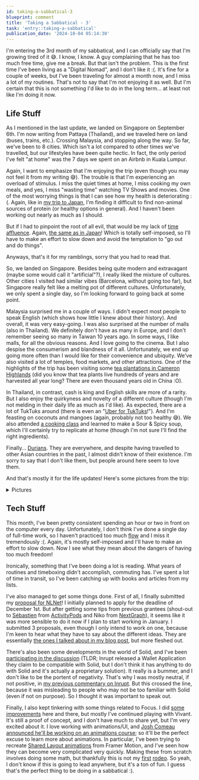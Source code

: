 ```yaml
---
id: taking-a-sabbatical-3
blueprint: comment
title: 'Taking a Sabbatical - 3'
task: 'entry::taking-a-sabbatical'
publication_date: '2024-10-04 05:14:30'
---
```


I'm entering the 3rd month of my sabbatical, and I can officially say that I'm growing tired of it 😅. I know, I know. A guy complaining that he has too much free time, give me a break. But that isn't the problem. This is the first time I've been living as a "Digital Nomad", and I don't like it :(. It's fine for a couple of weeks, but I've been traveling for almost a month now, and I miss a lot of my routines. That's not to say that I'm not enjoying it as well. But I'm certain that this is not something I'd like to do in the long term... at least not like I'm doing it now.

## Life Stuff

As I mentioned in the last update, we landed on Singapore on September 6th. I'm now writing from Pattaya (Thailand), and we traveled here on land (buses, trains, etc.). Crossing Malaysia, and stopping along the way. So far, we've been to 8 cities. Which isn't a lot compared to other times we've travelled, but our lifestyles have been quite hectic. In fact, the only period I've felt "at home" was the 7 days we spent on an Airbnb in Kuala Lumpur.

Again, I want to emphasize that I'm enjoying the trip (even though you may not feel it from my writing 😅). The trouble is that I'm experiencing an overload of stimulus. I miss the quiet times at home, I miss cooking my own meals, and yes, I miss "wasting time" watching TV Shows and movies. One of the most worrying things is that I can see how my health is deteriorating :(. Again, like in [my trip to Japan](https://noeldemartin.com/tasks/working-from-japan#comment-3), I'm finding it difficult to find non-animal sources of protein (or healthy options in general). And I haven't been working out nearly as much as I should.

But if I had to pinpoint the root of all evil, that would be my lack of [time affluence](https://www.youtube.com/watch?v=nd8NLGBYp3U). Again, [the same as in Japan](https://noeldemartin.com/tasks/working-from-japan#comment-4)! Which is totally self-imposed, so I'll have to make an effort to slow down and avoid the temptation to "go out and do things".

Anyways, that's it for my ramblings, sorry that you had to read that.

So, we landed on Singapore. Besides being quite modern and extravagant (maybe some would call it "artificial"?), I really liked the mixture of cultures. Other cities I visited had similar vibes (Barcelona, without going too far), but Singapore really felt like a melting pot of different cultures. Unfortunately, we only spent a single day, so I'm looking forward to going back at some point.

Malaysia surprised me in a couple of ways. I didn't expect most people to speak English (which shows how little I knew about their history). And overall, it was very easy-going. I was also surprised at the number of malls (also in Thailand). We definitely don't have as many in Europe, and I don't remember seeing so many in Taiwan 10 years ago. In some ways, I like malls, for all the obvious reasons. And I love going to the cinema. But I also despise the consumerism and blandness of it all. Unfortunately, we end up going more often than I would like for their convenience and ubiquity. We've also visited a lot of temples, food markets, and other attractions. One of the highlights of the trip has been visiting some [tea plantations in Cameron Highlands](https://en.wikipedia.org/wiki/BOH_Plantations) (did you know that tea plants live hundreds of years and are harvested all year long? There are even thousand years old in China :O).

In Thailand, in contrast, cash is king and English skills are more of a rarity. But I also enjoy the quirkyness and novelty of a different culture (though I'm not melding in their daily life as much as I'd like). As expected, there are a lot of TukTuks around (there is even an "[Uber for TukTuks](https://play.google.com/store/apps/details?id=co.muvmi.passenger)!"). And I'm feasting on coconuts and mangoes (again, probably not too healthy 😅). We also attended [a cooking class](https://sabiengcooking.com/class/) and learned to make a Sour & Spicy soup, which I'll certainly try to replicate at home (though I'm not sure I'll find the right ingredients).

Finally... [Durians](https://en.wikipedia.org/wiki/Durian). They are everywhere, and despite having travelled to other Asian countries in the past, I almost didn't know of their existence. I'm sorry to say that I don't like them, but people around here seem to love them.

And that's mostly it for the life updates! Here's some pictures from the trip:

<details>

<summary>Pictures</summary>

<figure>
<img src="/img/tasks/sabbatical/singapore-chicken.jpg" alt="A chicken in the streets of Singapore">
<figcaption>

There were chickens roaming in the streets of Singapore, which was funny in contrast with the otherwise modern landscape.

</figcaption>
</figure>

<figure>
<img src="/img/tasks/sabbatical/beanie-seats.jpg" alt="Beanie seats">
<figcaption>

We watched <a href="https://www.imdb.com/title/tt2049403/" target="_blank">Beetlejuice Beetlejuice</a> in Malaysia's Beanie seats, which was a fun experience (<a href="https://www.sayaiday.com/2014/10/tgv-beanie-movie.html" target="_blank">not my picture</a> though, the ones we made weren't good 😅).

</figcaption>
</figure>

<figure>
<img src="/img/tasks/sabbatical/perak-cave-temple.jpg" alt="Perak Cave Temple">
<figcaption>

<a href="https://en.wikipedia.org/wiki/Sam_Poh_Tong_Temple" target="_blank">Perak Cave Temple</a> (or Sam Poh Tong Temple). A cave with many Buddha statues and paintings. Probably my favourite temple so far, even though it's not super well-known. (By the way, can you spot the dog? :D)

</figcaption>
</figure>

<figure>
<img src="/img/tasks/sabbatical/face-peanuts.jpg" alt="A bag of peanuts resembling my website logo">
<figcaption>

I found the peanuts brand resembling my website's logo that <a href="https://mastodon.online/@rosano/110285917330021729" target="_blank">Rosano mentioned last year</a> :D.

</figcaption>
</figure>

<figure>
<img src="/img/tasks/sabbatical/meeting-moo-deng.jpg" alt="Meeting Moo Deng">
<figcaption>

This is the first time I've met a meme in real life, <a href="https://knowyourmeme.com/memes/moo-deng-the-baby-hippo" target="_blank">Moo Deng the Hippo</a>. There were hoards of visitors, and it was a weekday at 8am!

</figcaption>
</figure>

</details>

## Tech Stuff

This month, I've been pretty consistent spending an hour or two in front on the computer every day. Unfortunately, I don't think I've done a single day of full-time work, so I haven't practiced too much [flow](<https://en.wikipedia.org/wiki/Flow_(psychology)>) and I miss it tremendously :(. Again, it's mostly self-imposed and I'll have to make an effort to slow down. Now I see what they mean about the dangers of having too much freedom!

Ironically, something that I've been doing a lot is reading. What years of routines and timeboxing didn't accomplish, commuting has. I've spent a lot of time in transit, so I've been catching up with books and articles from my lists.

I've also managed to get some things done. First of all, I finally submitted my [proposal for NLNet](https://nlnet.nl/)! I initially planned to apply for the deadline of December 1st. But after getting some tips from previous grantees (shout-out to [Sébastien](https://framapiaf.org/@srosset) from [ActivityPods](https://activitypods.org/) and Niko from [NextGraph](https://nextgraph.org/)), it seems like it was more sensible to do it now if I plan to start working in January. I submitted 3 proposals, even though I only intend to work on one, because I'm keen to hear what they have to say about the different ideas. They are essentially [the ones I talked about in my blog post](https://noeldemartin.com/blog/the-end-of-the-chapter#the-plan), but more fleshed out.

There's also been some developments in the world of Solid, and I've been [participating in the discussion](https://forum.solidproject.org/t/inrupts-data-wallet/7836) (TLDR; Inrupt released a Wallet Application they claim to be compatible with Solid, but I don't think it has anything to do with Solid and it's actually a proprietary solution). It really is a bummer, and I don't like to be the portent of negativity. That's why I was mostly neutral, if not positive, in [my previous commentary on Inrupt](https://noeldemartin.com/blog/why-solid#inrupt). But this crossed the line, because it was misleading to people who may not be too familiar with Solid (even if not on purpose). So I thought it was important to speak out.

Finally, I also kept tinkering with some things related to Focus. I did [some improvements](https://github.com/NoelDeMartin/solid-focus/commit/e6b42ac197141513026b42db1139db2f809f1a0e) here and there, but mostly I've continued playing with Vivant. It's still a proof of concept, and I don't have much to share yet, but I'm very excited about it. I love working with animations/UI, and [Josh Comeau announced he'll be working on an animations course](https://www.joshwcomeau.com/blog/how-i-built-my-blog-v2/#aside-svg-animations); so it'll be the perfect excuse to learn more about animations. In particular, I've been trying to recreate [Shared Layout animations](https://www.framer.com/motion/layout-animations/#shared-layout-animations) from Framer Motion, and I've seen how they can become very complicated very quickly. Making these from scratch involves doing some math, but thankfully this is not my [first](https://upcommons.upc.edu/handle/2099.1/23874) [rodeo](https://noeldemartin.com/projects/beastmasters). So yeah, I don't know if this is going to lead anywhere, but it's a ton of fun. I guess that's the perfect thing to be doing in a sabbatical :).

